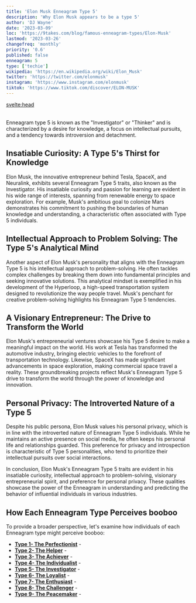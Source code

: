 ```yaml
---
title: 'Elon Musk Enneagram Type 5'
description: 'Why Elon Musk appears to be a type 5'
author: 'DJ Wayne'
date: '2023-03-09'
loc: 'https://9takes.com/blog/famous-enneagram-types/Elon-Musk'
lastmod: '2023-03-26'
changefreq: 'monthly'
priority: '0.6'
published: false
enneagram: 5
type: ['techie']
wikipedia: 'https://en.wikipedia.org/wiki/Elon_Musk'
twitter: 'https://twitter.com/elonmusk'
instagram: 'https://www.instagram.com/elonmusk'
tiktok: 'https://www.tiktok.com/discover/ELON-MUSK'
---
```


<svelte:head>

  <meta property="og:image" content="https://9takes.com/types/5s/Elon-Musk.webp" />
  <link rel="canonical" href="https://9takes.com/blog/famous-enneagram-types/Elon-Musk">
</svelte:head>
<script>
	import  PopCard  from "../../../lib/components/atoms/PopCard.svelte";
</script>
<div
	style="display: flex;
    justify-content: center;
    margin: 1rem 0;
	"
>
	<PopCard
		image={`/types/5s/${'Elon-Musk'}.webp`}
		showIcon={false}
		text="Elon Musk"
		subtext=""
	/>
</div>

<p class="firstLetter">Enneagram type 5 is known as the "Investigator" or "Thinker" and is characterized by a desire for knowledge, a focus on intellectual pursuits, and a tendency towards introversion and detachment.</p>

## Insatiable Curiosity: A Type 5's Thirst for Knowledge

Elon Musk, the innovative entrepreneur behind Tesla, SpaceX, and Neuralink, exhibits several Enneagram Type 5 traits, also known as the Investigator. His insatiable curiosity and passion for learning are evident in his wide range of interests, spanning from renewable energy to space exploration. For example, Musk's ambitious goal to colonize Mars demonstrates his commitment to pushing the boundaries of human knowledge and understanding, a characteristic often associated with Type 5 individuals.

## Intellectual Approach to Problem Solving: The Type 5's Analytical Mind

Another aspect of Elon Musk's personality that aligns with the Enneagram Type 5 is his intellectual approach to problem-solving. He often tackles complex challenges by breaking them down into fundamental principles and seeking innovative solutions. This analytical mindset is exemplified in his development of the Hyperloop, a high-speed transportation system designed to revolutionize the way people travel. Musk's penchant for creative problem-solving highlights his Enneagram Type 5 tendencies.

## A Visionary Entrepreneur: The Drive to Transform the World

Elon Musk's entrepreneurial ventures showcase his Type 5 desire to make a meaningful impact on the world. His work at Tesla has transformed the automotive industry, bringing electric vehicles to the forefront of transportation technology. Likewise, SpaceX has made significant advancements in space exploration, making commercial space travel a reality. These groundbreaking projects reflect Musk's Enneagram Type 5 drive to transform the world through the power of knowledge and innovation.

## Personal Privacy: The Introverted Nature of a Type 5

Despite his public persona, Elon Musk values his personal privacy, which is in line with the introverted nature of Enneagram Type 5 individuals. While he maintains an active presence on social media, he often keeps his personal life and relationships guarded. This preference for privacy and introspection is characteristic of Type 5 personalities, who tend to prioritize their intellectual pursuits over social interactions.

In conclusion, Elon Musk's Enneagram Type 5 traits are evident in his insatiable curiosity, intellectual approach to problem-solving, visionary entrepreneurial spirit, and preference for personal privacy. These qualities showcase the power of the Enneagram in understanding and predicting the behavior of influential individuals in various industries.

## How Each Enneagram Type Perceives booboo

To provide a broader perspective, let's examine how individuals of each Enneagram type might perceive booboo:

- **[Type 1- The Perfectionist](/blog/enneagram/enneagram-type-1)** -
- **[Type 2- The Helper](/blog/enneagram/enneagram-type-2)** -
- **[Type 3- The Achiever](/blog/enneagram/enneagram-type-3)** -
- **[Type 4- The Individualist](/blog/enneagram/enneagram-type-4)** -
- **[Type 5- The Investigator](/blog/enneagram/enneagram-type-5)** -
- **[Type 6- The Loyalist](/blog/enneagram/enneagram-type-6)** -
- **[Type 7- The Enthusiast](/blog/enneagram/enneagram-type-7)** -
- **[Type 8- The Challenger](/blog/enneagram/enneagram-type-8)** -
- **[Type 9- The Peacemaker](/blog/enneagram/enneagram-type-9)** -

<div>
<script type="application/ld+json">

</script>
</div>

<style lang="scss">
  .accordion {
    background-color: #eee;
    color: #444;
    cursor: pointer;
    padding: 18px;
    border: none;
    text-align: left;
    outline: none;
    font-size: 15px;
    transition: 0.4s;
  }

  .accordion:hover {
    background-color: var(--color-theme-purple-v);
    color: var(--color-theme-purple);
  }

  /*.panel:hover {

    background-color: #ccc;

}*/

  .panel {
    padding: 18px;
    /*display: none;*/
    background-color: white;
    overflow: hidden;

  }
</style>
